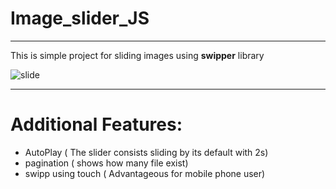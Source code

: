 # Image_slider_JS
---
This is simple project for sliding images using **swipper** library

![slide](https://user-images.githubusercontent.com/95366947/162067373-c0b04788-1956-4a53-aa9f-f43043042f09.PNG)

---
# Additional Features:

* AutoPlay ( The slider consists sliding by its default with 2s)
* pagination ( shows how many file exist)
* swipp using touch ( Advantageous for mobile phone user)
